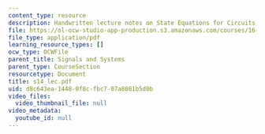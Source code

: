 ```yaml
---
content_type: resource
description: Handwritten lecture notes on State Equations for Circuits with Sources.
file: https://ol-ocw-studio-app-production.s3.amazonaws.com/courses/16-01-unified-engineering-i-ii-iii-iv-fall-2005-spring-2006/d8c643ea14480f8cfbc707a8081b5d0b_s14_lec.pdf
file_type: application/pdf
learning_resource_types: []
ocw_type: OCWFile
parent_title: Signals and Systems
parent_type: CourseSection
resourcetype: Document
title: s14_lec.pdf
uid: d8c643ea-1448-0f8c-fbc7-07a8081b5d0b
video_files:
  video_thumbnail_file: null
video_metadata:
  youtube_id: null
---
```

